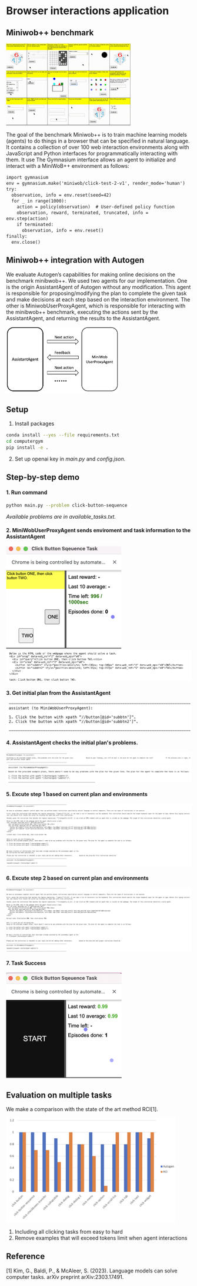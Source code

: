 # Browser interactions application

## Miniwob++ benchmark

<img src="artifacts/showcase.gif" alt="image-20230530212605407" style="zoom: 35%;" />

The goal of the benchmark Miniwob++ is to train machine learning models (agents) to do things in a browser that can be specified in natural language. It contains a collection of over 100 web interaction environments along with JavaScript and Python interfaces for programmatically interacting with them. It use The Gymnasium interface allows an agent to initialize and interact with a MiniWoB++ environment as follows:
```
import gymnasium
env = gymnasium.make('miniwob/click-test-2-v1', render_mode='human')
try:
  observation, info = env.reset(seed=42)
  for _ in range(1000):
    action = policy(observation)  # User-defined policy function
    observation, reward, terminated, truncated, info = env.step(action)
    if terminated:
      observation, info = env.reset()
finally:
  env.close()
```

## Miniwob++ integration with Autogen
We evaluate Autogen’s capabilities for making online decisions on the benchmark minibwob++. We used two agents for our implementation. One is the origin AssistantAgent of Autogen without any modification. This agent is responsible for proposing/modifying the plan to complete the given task and make decisions at each step based on the interaction environment. The other is MiniwobUserProxyAgent, which is responsible for interacting with the minibwob++ benchmark, executing the actions sent by the AssistantAgent, and returning the results to the AssistantAgent. 

<img src="artifacts/imp.png" alt="image-20230530212605407" style="zoom: 30%;" />

## Setup

1. Install packages
```sh
conda install --yes --file requirements.txt 
cd computergym
pip install -e .
```

2. Set up openai key in *main.py* and *config.json*.  


## Step-by-step demo

#### 1. Run command 

```sh
python main.py --problem click-button-sequence
```

*Available problems are in available_tasks.txt.*

#### 2. MiniWobUserProxyAgent sends enviroment and task information to the AssistantAgent

<img src="artifacts/initial_env.png" alt="image-20230530212605407" style="zoom: 50%;" />

<img src="artifacts/initial_information.png" alt="image-20230530212605407" style="zoom: 80%;" />

#### 3. Get initial plan from the AssistantAgent
![](artifacts/initial_plan.png)

#### 4. AssistantAgent checks the initial plan's problems.
![](artifacts/self_cri.png)
![](artifacts/self_cri2.png)

#### 5. Excute step 1 based on current plan and environments
<img src="artifacts/step1.png" alt="image-20230530212605407" style="zoom: 60%;" />

#### 6. Excute step 2 based on current plan and environments
<img src="artifacts/step2.png" alt="image-20230530212605407" style="zoom: 60%;" />

#### 7. Task Success

<img src="artifacts/success.png" alt="image-20230530212605407" style="zoom: 50%;" />

## Evaluation on multiple tasks

We make a comparison with the state of the art method RCI[1].  

<img src="artifacts/result.png" alt="image-20230530212605407" style="zoom: 45%;" />


1. Including all clicking tasks from easy to hard
2. Remove examples that will exceed tokens limit when agent interactions


## Reference

[1] Kim, G., Baldi, P., & McAleer, S. (2023). Language models can solve computer tasks. arXiv preprint arXiv:2303.17491.

